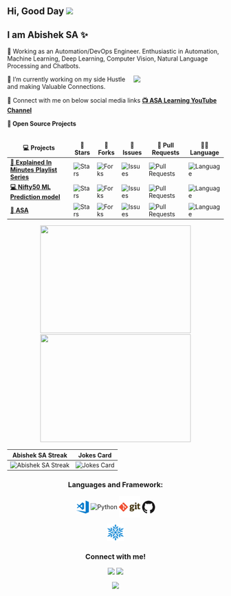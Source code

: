 ## Hi, Good Day <img src="https://raw.githubusercontent.com/MartinHeinz/MartinHeinz/master/wave.gif" width="30px">
## I am Abishek SA :sparkles:

🏁 Working as an Automation/DevOps Engineer. Enthusiastic in Automation, Machine Learning, Deep Learning, Computer Vision, Natural Language Processing and Chatbots.

<img align="right" img src="https://media.giphy.com/media/IpeYSEZshTefe/giphy.gif" width="210px">

🔭 I’m currently working on my side Hustle and making Valuable Connections.

💬 Connect with me on below social media links 
<a href="https://www.youtube.com/channel/UCY94xPO3da1xtmKgWQriuPw?sub_confirmation=1"><b> 📺 ASA Learning YouTube Channel</b></a>

  <summary><b>🥇 Open Source Projects</b></summary>

  <br />
  <table>
    <thead align="center">
      <tr border: none;>
        <td><b>💻 Projects</b></td>
        <td><b>🌟 Stars</b></td>
        <td><b>🍴 Forks</b></td>
        <td><b>🐛 Issues</b></td>
        <td><b>🔔 Pull Requests</b></td>
        <td><b>👨‍💻 Language</b></td>
      </tr>
    </thead>
    <tbody>
      <tr>
	      <td><a href="https://github.com/AbishekSA/Explained_In_Minutes"><b>🚀 Explained In Minutes Playlist Series</b></a></td>
        <td><img alt="Stars" src="https://img.shields.io/github/stars/AbishekSA/Explained_In_Minutes?style=flat-square&labelColor=343b41"/></td>
        <td><img alt="Forks" src="https://img.shields.io/github/forks/AbishekSA/Explained_In_Minutes?style=flat-square&labelColor=343b41"/></td>
        <td><img alt="Issues" src="https://img.shields.io/github/issues/AbishekSA/Explained_In_Minutes?style=flat-square"/></td>
        <td><img alt="Pull Requests" src="https://img.shields.io/github/issues-pr/AbishekSA/Explained_In_Minutes?style=flat-square"/></td>
        <td><img alt="Language" src="https://img.shields.io/github/languages/top/AbishekSA/Explained_In_Minutes?style=flat-square"/></td>
      </tr>
      <tr>
	      <td><a href="https://github.com/AbishekSA/Nifty50_Prediction_LinearRegression"><b>💻 Nifty50 ML Prediction model </b></a></td>
        <td><img alt="Stars" src="https://img.shields.io/github/stars/AbishekSA/Nifty50_Prediction_LinearRegression?style=flat-square&labelColor=343b41"/></td>
        <td><img alt="Forks" src="https://img.shields.io/github/forks/AbishekSA/Nifty50_Prediction_LinearRegression?style=flat-square&labelColor=343b41"/></td>
        <td><img alt="Issues" src="https://img.shields.io/github/issues/AbishekSA/Nifty50_Prediction_LinearRegression?style=flat-square"/></td>
        <td><img alt="Pull Requests" src="https://img.shields.io/github/issues-pr/AbishekSA/Nifty50_Prediction_LinearRegression?style=flat-square"/></td>
        <td><img alt="Language" src="https://img.shields.io/github/languages/top/AbishekSA/Nifty50_Prediction_LinearRegression?label=Python&style=flat-square"/></td>
      </tr>
      <tr>
	      <td><a href="https://github.com/AbishekSA/ASA"><b>👨 ASA </b></a></td>
        <td><img alt="Stars" src="https://img.shields.io/github/stars/AbishekSA/ASA?style=flat-square&labelColor=343b41"/></td>
        <td><img alt="Forks" src="https://img.shields.io/github/forks/AbishekSA/ASA?style=flat-square&labelColor=343b41"/></td>
        <td><img alt="Issues" src="https://img.shields.io/github/issues/AbishekSA/ASA?style=flat-square"/></td>
        <td><img alt="Pull Requests" src="https://img.shields.io/github/issues-pr/AbishekSA/ASA?style=flat-square"/></td>
        <td><img alt="Language" src="https://img.shields.io/github/languages/top/AbishekSA/ASA?style=flat-square"/></td> 
      </tr>
    </tbody>
  </table>

<div align="center">
<a href="#"><img src="https://github-readme-stats.vercel.app/api?username=AbishekSA&show_icons=true&count_private=true&theme=radical" width="350" height="250" ></a>
<a href="#"><img src="https://github-readme-stats.vercel.app/api/top-langs/?username=AbishekSA&layout=compact&theme=radical" width="350" height="250" ></a>
</div>

Abishek SA Streak      |  Jokes Card
:-------------------------:|:-------------------------:
![Abishek SA Streak](https://github-readme-streak-stats.herokuapp.com/?user=AbishekSA) | ![Jokes Card](https://readme-jokes.vercel.app/api)
	
<div align="center">
  
<h3>Languages and Framework:</h3>

<img align="center" alt="Visual Studio Code" width="30px" src="https://raw.githubusercontent.com/github/explore/80688e429a7d4ef2fca1e82350fe8e3517d3494d/topics/visual-studio-code/visual-studio-code.png" />
<img align="center" alt="Python" width="30px" src="https://upload.wikimedia.org/wikipedia/commons/thumb/0/0a/Python.svg/240px-Python.svg.png" />
<img align="center" alt="Git" width="50px" src="https://raw.githubusercontent.com/github/explore/80688e429a7d4ef2fca1e82350fe8e3517d3494d/topics/git/git.png" />
<img align="center" alt="GitHub" width="30px" src="https://raw.githubusercontent.com/github/explore/78df643247d429f6cc873026c0622819ad797942/topics/github/github.png" />
</br>


</div>

<div align="center">
  


  
  <img align="center" a href='https://archiveprogram.github.com/'><img src='https://raw.githubusercontent.com/acervenky/animated-github-badges/master/assets/acbadge.gif' width='40' height='40'></a>

<h3>Connect with me!</h3>
 
[<img src="https://img.shields.io/badge/linkedin-%230077B5.svg?&style=for-the-badge&logo=linkedin&logoColor=white" />](https://www.linkedin.com/in/abisheksa/) [<img src="https://img.shields.io/badge/PORTFOLIO-%23292929.svg?&style=for-the-badge&logo=PORTFOLIO&logoColor=white" />](https://AbishekSA.github.io/) 

![](https://visitor-badge.glitch.me/badge?page_id=AbishekSA.AbishekSA)



</div>

